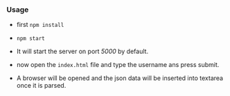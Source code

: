 ### Usage

- first ``` npm install ```

- ``` npm start ```

- It will start the server on port _*5000*_ by default.

- now open the ```index.html``` file and type the username ans press submit.

- A browser will be opened and the json data will be inserted into textarea once it is parsed. 
